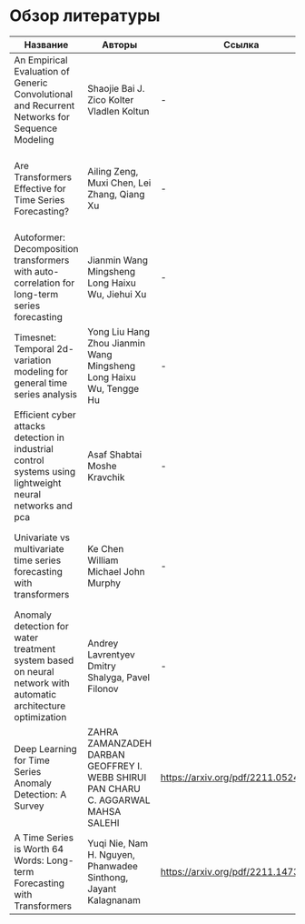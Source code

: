# Обзор литературы

| Название | Авторы   | Ссылка   | Основные идеи   |
|----------|----------|----------|----------|
|An Empirical Evaluation of Generic Convolutional and Recurrent Networks for Sequence Modeling      | Shaojie Bai  J. Zico Kolter  Vladlen Koltun | - | TCN работает лучше рекуррентных моделей. |
|Are Transformers Effective for Time Series Forecasting? | Ailing Zeng, Muxi Chen, Lei Zhang, Qiang Xu| - | Трансформеры - круто, но для временных рядов есть более простые модели, которые оказывают себя лучше|
|Autoformer: Decomposition transformers with auto-correlation for long-term series forecasting | Jianmin Wang Mingsheng Long Haixu Wu, Jiehui Xu | - | Вот вам специальный трансформер считать исключительно временные ряды |
|Timesnet: Temporal 2d-variation modeling for general time series analysis|Yong Liu Hang Zhou Jianmin Wang Mingsheng Long Haixu Wu, Tengge Hu | -| Вот вам не трансформер считать исключительно временные ряды|
| Efficient cyber attacks detection in industrial control systems using lightweight neural networks and pca | Asaf Shabtai Moshe Kravchik | - | Ну нейронные сети хорошо определяют аномалии в техническом процессе|
|Univariate vs multivariate time series forecasting with transformers | Ke Chen William Michael John Murphy| - | Если бы я помнил, о чём эта статья. Но она полезная, там было про применение трансформеров для предсказания временных рядов|
|Anomaly detection for water treatment system based on neural network with automatic architecture optimization|Andrey Lavrentyev Dmitry Shalyga, Pavel Filonov|-|Искать аномалии во временных рядах с помощью нейронных сетей - круто!|
|Deep Learning for Time Series Anomaly Detection: A Survey|ZAHRA ZAMANZADEH DARBAN GEOFFREY I. WEBB SHIRUI PAN CHARU C. AGGARWAL MAHSA SALEHI | https://arxiv.org/pdf/2211.05244.pdf | Ну исследовать временные ряды круто! |
|A Time Series is Worth 64 Words: Long-term Forecasting with Transformers| Yuqi Nie, Nam H. Nguyen, Phanwadee Sinthong, Jayant Kalagnanam|https://arxiv.org/pdf/2211.14730.pdf|Ну тоже классно трансформеры там автоботы объединяемся!1!1!!1!!!|
